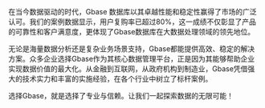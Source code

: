在当今数据驱动的时代，Gbase 数据库以其卓越性能和稳定性赢得了市场的广泛认可。我们的案例数据显示，用户复购率已超过80%，这一成绩不仅彰显了产品的可靠性和客户满意度，更体现了Gbase数据库在大数据处理领域的领先地位。

无论是海量数据分析还是复杂业务场景支持，Gbase都能提供高效、稳定的解决方案。众多企业选择Gbase作为其核心数据管理平台，正是因为其能够帮助企业实现数据价值的最大化。从金融到互联网，从政府机构到制造业，Gbase凭借强大的技术实力和丰富的实施经验，在各个行业中树立了标杆案例。

选择Gbase，就是选择了专业与信赖。让我们一起探索数据的无限可能！